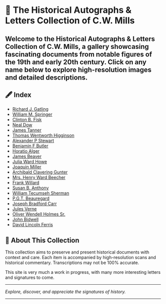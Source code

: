 # 📜 The Historical Autographs & Letters Collection of C.W. Mills

Welcome to the **Historical Autographs & Letters Collection of C.W. Mills**, a gallery showcasing fascinating documents from notable figures of the 19th and early 20th century. Click on any name below to explore high-resolution images and detailed descriptions.
---

## 🖋️ Index

- [Richard J. Gatling](gatling.md)
- [William M. Springer](springer.md)
- [Clinton B. Fisk](fisk.md)
- [Neal Dow](dow.md)
- [James Tanner](tanner.md)
- [Thomas Wentworth Higginson](higginson.md)
- [Alexander P Stewart](stewart.md)
- [Benjamin F Butler](butler.md)
- [Horatio Alger](alger.md)
- [James Beaver](beaver.md)
- [Julia Ward Howe](howe.md)
- [Joaquin Miller](miller.md)
- [Archibald Clavering Gunter](gunter.md)
- [Mrs. Henry Ward Beecher](beecher.md)
- [Frank Willard](willard.md)
- [Susan B. Anthony](anthony.md)
- [William Tecumseh Sherman](sherman.md)
- [P.G.T. Beauregard](beauregard.md)
- [Joseph Bradford Carr](carr.md)
- [Jules Verne](verne.md)
- [Oliver Wendell Holmes Sr.](holmes.md)
- [John Bidwell](bidwell.md)
- [David Lincoln Ferris](ferris.md)

## 🔎 About This Collection

This collection aims to preserve and present historical documents with context and care. Each item is accompanied by high-resolution scans and historical commentary. Transcriptions may not be 100% accurate.

This site is very much a work in progress, with many more interesting letters and signatures to come.

---

*Explore, discover, and appreciate the signatures of history.*

---
